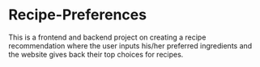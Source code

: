 # Recipe-Preferences

This is a frontend and backend project on creating a recipe recommendation where the user inputs his/her preferred ingredients and the website gives back
their top choices for recipes.
